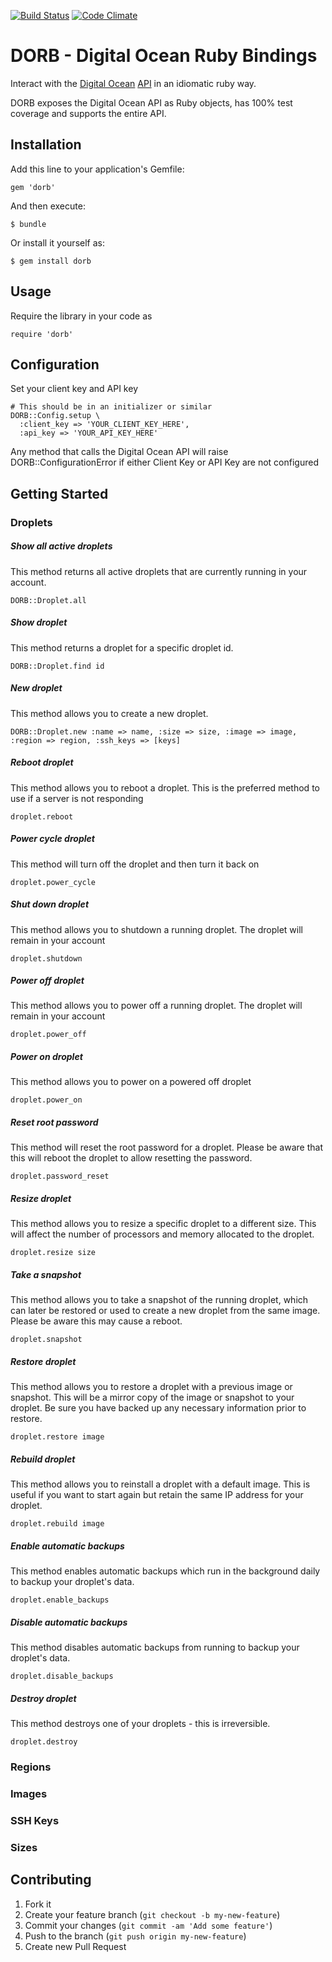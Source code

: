 [![Build Status](https://travis-ci.org/exempla/dorb.png)](https://travis-ci.org/exempla/dorb)
[![Code Climate](https://codeclimate.com/github/exempla/dorb.png)](https://codeclimate.com/github/exempla/dorb)

# DORB - Digital Ocean Ruby Bindings

Interact with the [Digital Ocean](http://www.digitalocean.com) [API](http://www.digitalocean.com/api) in an idiomatic ruby way.

DORB exposes the Digital Ocean API as Ruby objects, has 100% test coverage and supports the entire API.

## Installation

Add this line to your application's Gemfile:

    gem 'dorb'

And then execute:

    $ bundle

Or install it yourself as:

    $ gem install dorb

## Usage

Require the library in your code as

    require 'dorb'

## Configuration

Set your client key and API key

    # This should be in an initializer or similar
    DORB::Config.setup \
      :client_key => 'YOUR_CLIENT_KEY_HERE',
      :api_key => 'YOUR_API_KEY_HERE'

Any method that calls the Digital Ocean API will raise DORB::ConfigurationError if either Client Key or API Key are not configured

## Getting Started

### Droplets

##### Show all active droplets
This method returns all active droplets that are currently running in your account.

    DORB::Droplet.all

##### Show droplet
This method returns a droplet for a specific droplet id.

    DORB::Droplet.find id

#####  New droplet
This method allows you to create a new droplet.

    DORB::Droplet.new :name => name, :size => size, :image => image, :region => region, :ssh_keys => [keys]

##### Reboot droplet
This method allows you to reboot a droplet. This is the preferred method to use if a server is not responding

    droplet.reboot

##### Power cycle droplet
This method will turn off the droplet and then turn it back on

    droplet.power_cycle

##### Shut down droplet
This method allows you to shutdown a running droplet. The droplet will remain in your account

    droplet.shutdown

##### Power off droplet
This method allows you to power off a running droplet. The droplet will remain in your account

    droplet.power_off

##### Power on droplet
This method allows you to power on a powered off droplet

    droplet.power_on

##### Reset root password
This method will reset the root password for a droplet. Please be aware that this will reboot the droplet to allow resetting the password.

    droplet.password_reset

##### Resize droplet
This method allows you to resize a specific droplet to a different size. This will affect the number of processors and memory allocated to the droplet.

    droplet.resize size

##### Take a snapshot
This method allows you to take a snapshot of the running droplet, which can later be restored or used to create a new droplet from the same image. Please be aware this may cause a reboot.

    droplet.snapshot

##### Restore droplet
This method allows you to restore a droplet with a previous image or snapshot. This will be a mirror copy of the image or snapshot to your droplet. Be sure you have backed up any necessary information prior to restore.

    droplet.restore image

##### Rebuild droplet
This method allows you to reinstall a droplet with a default image. This is useful if you want to start again but retain the same IP address for your droplet.

    droplet.rebuild image

##### Enable automatic backups
This method enables automatic backups which run in the background daily to backup your droplet's data.

    droplet.enable_backups

##### Disable automatic backups
This method disables automatic backups from running to backup your droplet's data.

    droplet.disable_backups

##### Destroy droplet
This method destroys one of your droplets - this is irreversible.

    droplet.destroy

### Regions


### Images


### SSH Keys


### Sizes


## Contributing

1. Fork it
2. Create your feature branch (`git checkout -b my-new-feature`)
3. Commit your changes (`git commit -am 'Add some feature'`)
4. Push to the branch (`git push origin my-new-feature`)
5. Create new Pull Request
